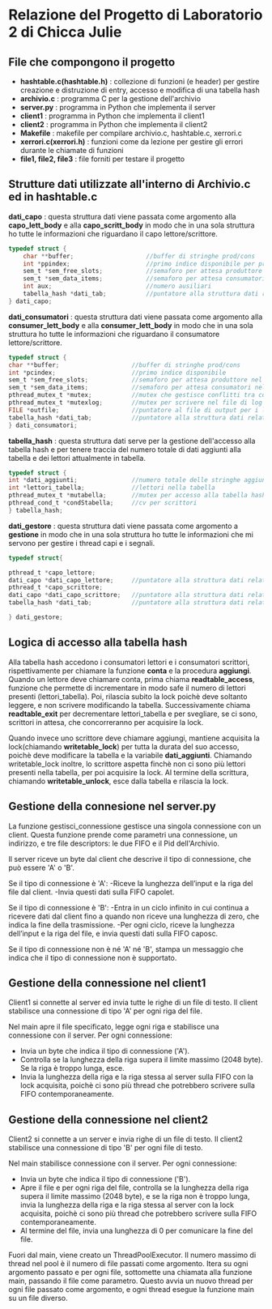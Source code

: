 # Relazione del Progetto di Laboratorio 2 di Chicca Julie

## File che compongono il progetto

- **hashtable.c(hashtable.h)** : collezione di funzioni (e header) per gestire creazione e distruzione di entry, accesso e modifica di una tabella hash
- **archivio.c** : programma C per la gestione dell'archivio
- **server.py** : programma in Python che implementa il server
- **client1** : programma in Python che implementa il client1
- **client2** : programma in Python che implementa il client2
- **Makefile** : makefile per compilare archivio.c, hashtable.c, xerrori.c
- **xerrori.c(xerrori.h)** : funzioni come da lezione per gestire gli errori durante le chiamate di funzioni
- **file1, file2, file3** : file forniti per testare il progetto

## Strutture dati utilizzate all'interno di Archivio.c ed in hashtable.c

**dati_capo**  : questa struttura dati viene passata come argomento alla **capo_lett_body** e alla
**capo_scritt_body** in modo che in una sola struttura ho tutte le informazioni che riguardano il 
capo lettore/scrittore.

```c
typedef struct {
    char **buffer;                    //buffer di stringhe prod/cons
    int *ppindex;                     //primo indice disponibile per produttore
    sem_t *sem_free_slots;            //semaforo per attesa produttore
    sem_t *sem_data_items;            //semaforo per attesa consumatori
    int aux;                          //numero ausiliari
    tabella_hash *dati_tab;           //puntatore alla struttura dati relativa alla tabella hash 
} dati_capo;  
```       

**dati_consumatori** : questa struttura dati viene passata come argomento alla **consumer_lett_body** e 
alla **consumer_lett_body** in modo che in una sola struttura ho tutte le informazioni che riguardano il 
consumatore lettore/scrittore.

```c
typedef struct {
char **buffer;                    //buffer di stringhe prod/cons
int *pcindex;                     //primo indice disponibile
sem_t *sem_free_slots;            //semaforo per attesa produttore nel buffer
sem_t *sem_data_items;            //semaforo per attesa consumatori nel buffer
pthread_mutex_t *mutex;           //mutex che gestisce conflitti tra consumatori nel buffer
pthread_mutex_t *mutexlog;        //mutex per scrivere nel file di log
FILE *outfile;                    //puntatore al file di output per i lettori
tabella_hash *dati_tab;           //puntatore alla struttura dati relativa alla tabella hash 
} dati_consumatori;   
```

**tabella_hash** : questa struttura dati serve per la gestione dell'accesso alla tabella hash e per tenere traccia
del numero totale di dati aggiunti alla tabella e dei lettori attualmente in tabella.

```c
typedef struct {
int *dati_aggiunti;               //numero totale delle stringhe aggiunte alla tabella
int *lettori_tabella;             //lettori nella tabella 
pthread_mutex_t *mutabella;       //mutex per accesso alla tabella hash e ai dati (sopra)
pthread_cond_t *condStabella;     //cv per scrittori
} tabella_hash;
```
**dati_gestore** : questa struttura dati viene passata come argomento a **gestione** in modo che in una sola struttura ho tutte le informazioni che mi servono per gestire i thread capi e i segnali.

```c
typedef struct{

pthread_t *capo_lettore;       
dati_capo *dati_capo_lettore;     //puntatore alla struttura dati relativa al capo lettore
pthread_t *capo_scrittore;
dati_capo *dati_capo_scrittore;   //puntatore alla struttura dati relativa al capo scrittore
tabella_hash *dati_tab;           //puntatore alla struttura dati relativa alla tabella hash

} dati_gestore;
```

## Logica di accesso alla tabella hash

Alla tabella hash accedono i consumatori lettori e i consumatori scrittori, rispettivamente per chiamare la funzione **conta** e la procedura **aggiungi**.
Quando un lettore deve chiamare conta, prima chiama **readtable_access**, funzione che permette di incrementare in modo safe il numero di lettori presenti (lettori_tabella). Poi, rilascia subito la lock poichè deve soltanto leggere, e non scrivere modificando la tabella. 
Successivamente chiama **readtable_exit** per decrementare lettori_tabella e per svegliare, se ci sono, scrittori in attesa, che concorreranno per acquisire la lock.

Quando invece uno scrittore deve chiamare aggiungi, mantiene acquisita la lock(chiamando **writetable_lock**) per tutta la durata del suo accesso, poichè deve modificare la tabella e la variabile **dati_aggiunti**. Chiamando writetable_lock inoltre, lo scrittore aspetta finchè non ci sono più lettori presenti nella tabella, per poi acquisire la lock. Al termine della scrittura, chiamando **writetable_unlock**, esce dalla tabella e rilascia la lock.

## Gestione della connesione nel server.py

La funzione gestisci_connessione gestisce una singola connessione con un client. Questa funzione prende come parametri una connessione, un indirizzo, e tre file descriptors: le due FIFO e il Pid dell'Archivio.

Il server riceve un byte dal client che descrive il tipo di connessione, che può essere 'A' o 'B'.

Se il tipo di connessione è 'A':
-Riceve la lunghezza dell’input e la riga del file dal client.
-Invia questi dati sulla FIFO capolet.

Se il tipo di connessione è 'B':
-Entra in un ciclo infinito in cui continua a ricevere dati dal client fino a quando non riceve una lunghezza di zero, che indica la fine della trasmissione.
-Per ogni ciclo, riceve la lunghezza dell’input e la riga del file, e invia questi dati sulla FIFO caposc.

Se il tipo di connessione non è né 'A' né 'B', stampa un messaggio che indica che il tipo di connessione non è supportato.

## Gestione della connessione nel client1

Client1 si connette al server ed invia tutte le righe di un file di testo. Il client stabilisce una connessione di tipo 'A' per ogni riga del file.

Nel main apre il file specificato, legge ogni riga e stabilisce una connessione con il server.
Per ogni connessione:
- Invia un byte che indica il tipo di connessione ('A').
- Controlla se la lunghezza della riga supera il limite massimo (2048 byte). Se la riga è troppo lunga, esce.
- Invia la lunghezza della riga e la riga stessa al server sulla FIFO con la lock acquisita, poichè ci sono più thread che potrebbero scrivere sulla FIFO contemporaneamente.

## Gestione della connessione nel client2

Client2 si connette a un server e invia righe di un file di testo. Il client2 stabilisce una connessione di tipo 'B' per ogni file di testo.

Nel main stabilisce connessione con il server.
Per ogni connessione:
- Invia un byte che indica il tipo di connessione ('B').
- Apre il file e per ogni riga del file, controlla se la lunghezza della riga supera il limite massimo (2048 byte), e se la riga non è troppo lunga, invia la lunghezza della riga e la riga stessa al server con la lock acquisita, poichè ci sono più thread che potrebbero scrivere sulla FIFO contemporaneamente.
- Al termine del file, invia una lunghezza di 0 per comunicare la fine del file.

Fuori dal main, viene creato un ThreadPoolExecutor. Il numero massimo di thread nel pool è il numero di file passati come argomento. Itera su ogni argomento passato e per ogni file, sottomette una chiamata alla funzione main, passando il file come parametro. Questo avvia un nuovo thread per ogni file passato come argomento, e ogni thread esegue la funzione main su un file diverso.






